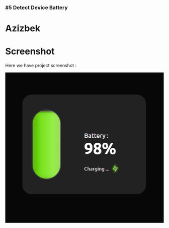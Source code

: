 ###  #5 Detect Device Battery

# Azizbek

# Screenshot
Here we have project screenshot :

![screenshot](./screenshot.png)